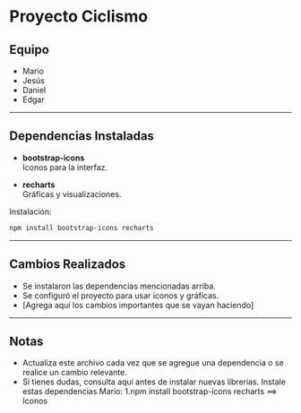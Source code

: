 

# Proyecto Ciclismo

## Equipo
- Mario
- Jesús
- Daniel
- Edgar

---

## Dependencias Instaladas

- **bootstrap-icons**  
  Iconos para la interfaz.

- **recharts**  
  Gráficas y visualizaciones.

Instalación:
```bash
npm install bootstrap-icons recharts
```

---

## Cambios Realizados

- Se instalaron las dependencias mencionadas arriba.
- Se configuró el proyecto para usar iconos y gráficas.
- [Agrega aquí los cambios importantes que se vayan haciendo]

---

## Notas

- Actualiza este archivo cada vez que se agregue una dependencia o se realice un cambio relevante.
- Si tienes dudas, consulta aquí antes de instalar nuevas librerías.
Instale estas dependencias 
Mario:
1.npm install bootstrap-icons recharts ==> Iconos